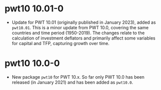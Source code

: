 # pwt10 10.01-0

* Update for PWT 10.01 (originally published in January 2023), added as
  `pwt10.01`. This is a minor update from PWT 10.0, covering the same
  countries and time period (1950-2019). The changes relate to the calculation
  of investment deflators and primarily affect some variables for capital
  and TFP, capturing growth over time.


# pwt10 10.0-0

* New package `pwt10` for PWT 10.x. So far only PWT 10.0 has been released
  (in January 2021) and has been added as `pwt10.0`.
